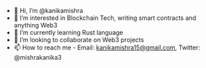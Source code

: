 - 👋 Hi, I’m @kanikamishra
- 👀 I’m interested in Blockchain Tech, writing smart contracts and anything Web3
- 🌱 I’m currently learning Rust language
- 💞️ I’m looking to collaborate on Web3 projects
- 📫 How to reach me - Email: kanikamishra15@gmail.com, Twitter: @mishrakanika3

<!---
kanikamishra/kanikamishra is a ✨ special ✨ repository because its `README.md` (this file) appears on your GitHub profile.
You can click the Preview link to take a look at your changes.
--->
